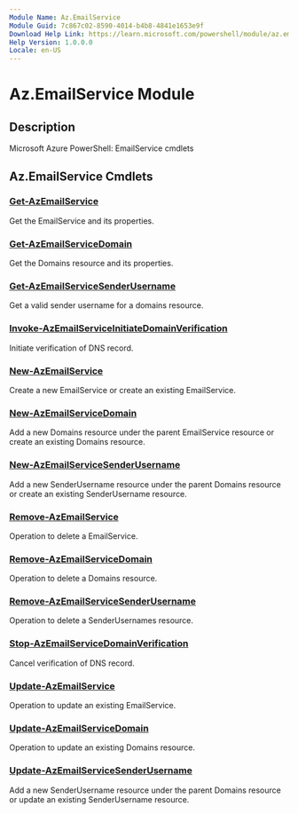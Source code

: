 ```yaml
---
Module Name: Az.EmailService
Module Guid: 7c867c02-8590-4014-b4b8-4841e1653e9f
Download Help Link: https://learn.microsoft.com/powershell/module/az.emailservice
Help Version: 1.0.0.0
Locale: en-US
---
```


# Az.EmailService Module
## Description
Microsoft Azure PowerShell: EmailService cmdlets

## Az.EmailService Cmdlets
### [Get-AzEmailService](Get-AzEmailService.md)
Get the EmailService and its properties.

### [Get-AzEmailServiceDomain](Get-AzEmailServiceDomain.md)
Get the Domains resource and its properties.

### [Get-AzEmailServiceSenderUsername](Get-AzEmailServiceSenderUsername.md)
Get a valid sender username for a domains resource.

### [Invoke-AzEmailServiceInitiateDomainVerification](Invoke-AzEmailServiceInitiateDomainVerification.md)
Initiate verification of DNS record.

### [New-AzEmailService](New-AzEmailService.md)
Create a new EmailService or create an existing EmailService.

### [New-AzEmailServiceDomain](New-AzEmailServiceDomain.md)
Add a new Domains resource under the parent EmailService resource or create an existing Domains resource.

### [New-AzEmailServiceSenderUsername](New-AzEmailServiceSenderUsername.md)
Add a new SenderUsername resource under the parent Domains resource or create an existing SenderUsername resource.

### [Remove-AzEmailService](Remove-AzEmailService.md)
Operation to delete a EmailService.

### [Remove-AzEmailServiceDomain](Remove-AzEmailServiceDomain.md)
Operation to delete a Domains resource.

### [Remove-AzEmailServiceSenderUsername](Remove-AzEmailServiceSenderUsername.md)
Operation to delete a SenderUsernames resource.

### [Stop-AzEmailServiceDomainVerification](Stop-AzEmailServiceDomainVerification.md)
Cancel verification of DNS record.

### [Update-AzEmailService](Update-AzEmailService.md)
Operation to update an existing EmailService.

### [Update-AzEmailServiceDomain](Update-AzEmailServiceDomain.md)
Operation to update an existing Domains resource.

### [Update-AzEmailServiceSenderUsername](Update-AzEmailServiceSenderUsername.md)
Add a new SenderUsername resource under the parent Domains resource or update an existing SenderUsername resource.


